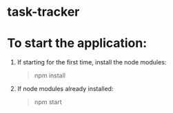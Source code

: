 # task-tracker

# To start the application:

1. If starting for the first time, install the node modules:

   > npm install

2. If node modules already installed:

   > npm start
